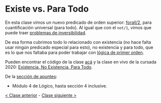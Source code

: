 # Existe vs. Para Todo

En esta clase vimos un nuevo predicado de orden superior: [forall/2](http://wiki.uqbar.org/wiki/articles/paradigma-logico---el-forall.html), para cuantificación universal (para todo). Al igual que con el `not/1`, vimos que puede traer [problemas de inversibilidad](http://wiki.uqbar.org/wiki/articles/paradigma-logico---casos-de-no-inversibilidad.html).

De esa forma cubrimos todo lo relacionado con existencia (no hace falta usar ningún predicado especial para esto), no existencia y para todo, que es lo que nos faltaba para poder trabajar con [lógica de primer orden](http://wiki.uqbar.org/wiki/articles/paradigma-logico---existe-vs-para-todo.html).

Pueden encontrar el código de la clase [acá](https://github.com/pdep-mit/ejemplos-de-clase-prolog/blob/master/clase3.pl) y la clase en vivo de la cursada 2020: [Existencia, No Existencia, Para Todo](https://www.youtube.com/watch?v=9fj2xF7bFk4).

De la [sección de apuntes](http://www.pdep.com.ar/material/apuntes):
  - Módulo 4 de Lógico, hasta sección 4 inclusive.

[< Clase anterior](https://github.com/pdep-mit/bitacora-de-clase/blob/master/clase-12.md) - [Clase siguiente >](https://github.com/pdep-mit/bitacora-de-clase/blob/master/clase-14.md)
